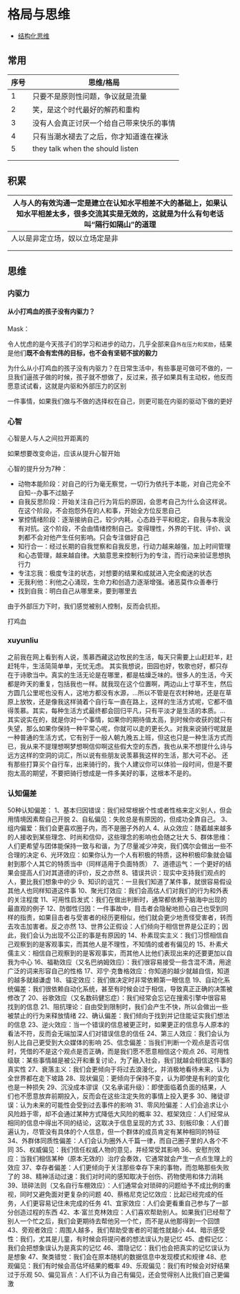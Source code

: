 # 格局与思维

- [结构化思维](../思维模型/EdwinXuThinkingModel.pdf)

## 常用

| 序号 | 思维/格局                                |
| ---- | ---------------------------------------- |
| 1    | 只要不是原则性问题，争议就是流量         |
| 2    | 笑，是这个时代最好的解药和重构           |
| 3    | 没有人会真正讨厌一个给自己带来快乐的事情 |
| 4    | 只有当潮水褪去了之后，你才知道谁在裸泳   |
| 5    | they talk when the should listen         |
|      |                                          |
|      |                                          |



## 积累

| 人与人的有效沟通一定是建立在认知水平相差不大的基础上，如果认知水平相差太多，很多交流其实是无效的，这就是为什么有句老话叫“隔行如隔山”的道理 |
| ------------------------------------------------------------ |
| 人以是非定立场，奴以立场定是非                               |
|                                                              |
|                                                              |



## 思维

### 内驱力

#### 从小打鸡血的孩子没有内驱力？

Mask：

令人忧虑的是今天孩子们的学习和进步的动力，几乎全部来自`外在压力和奖励`，结果是他们**既不会有宏伟的目标，也不会有坚韧不拔的毅力**

为什么从小打鸡血的孩子没有内驱力？在日常生活中，有些事是可做可不做的，一旦我们逼孩子做的时候，孩子就不想做了，反过来，孩子如果具有主动权，他反而愿意试试看，这就是内驱和外部压力的区别

一件事情，如果我们做与不做的选择权在自己，则更可能在内驱的驱动下做的更好

### 心智

心智是人与人之间拉开距离的

如果想要改变命运，应该从提升心智开始

心智的提升分为7种：

- 动物本能阶段：对自己的行为毫无察觉，一切行为依托于本能，对自己完全不自知--办事不过脑子
- 自我反思阶段：开始关注自己行为背后的原因，会思考自己为什么会这样说。在这个阶段，不会抱怨外在的人和事，开始全方位反思自己
- 掌控情绪阶段：逐渐接纳自己，较少内耗，心态趋于平和稳定，自我与本我没有对抗。这个阶段，不会由情绪控制自己。变得理性，外界的干扰、评价、讽刺都不会对他产生任何影响。只会专注做好自己
- 知行合一：经过长期的自我觉察和自我反思，行动力越来越强，加上时间管理和心态管理，越来越自律。大脑意思来控制行为的专注，而行动来验证思想执行力
- 专注忘我：极度专注的状态，对想要的结果和成就进入完全痴迷的状态
- 无我利他：利他之心涌现，生命力和创造力逐渐增强。诸恶莫作众善奉行
- 找到自我：明白自己从哪里来，要到哪里去



由于外部压力下时，我们感觉被别人控制，反而会抗拒。

打鸡血



### xuyunliu 

之前我在网上看到有人说，羡慕西藏这边牧民的生活，每天只需要上山赶赶羊，赶赶牦牛，生活简简单单，无忧无虑。
  其实我想说，田园也好，牧歌也好，都只存在于诗歌当中。真实的生活无论是在哪里，都是枯燥乏味的。很多人的生活，今天都是昨天的重复，包括我也一样。就我现在这个位置啊，两边山上寸草不生，然后方圆几公里呢也没有人，这地方都没有水源，...所以不管是在农村种地，还是在草原上放牧，还是像我这样骑着个自行车一直在路上，这样的生活方式呢，它都不值得羡慕。其实，每种生活方式最终都会回归平凡，只有平淡才是生活的本质。...
  其实说实在的，就是你对一个事情，如果你的期待值太高，到时候你收获的就只有失望，那么如果你保持一种平常心呢，你就可以走的更长久。对我来说骑行呢就是一种普通的生活方式，它有别于一般人朝九晚五上班，但这也只是一种生活方式而已，我从来不提理想啊梦想啊信仰啊这些假大空的东西，我也从来不想提什么诗与远方这样的空洞的词汇，所以说有些朋友说羡慕我这样的生活，那大可不必。
  还有那些打算买个自行车，出来骑行的，我个人建议你可以体验一段时间，但是不要抱太高的期望，不要把骑行想成是一件多美好的事，这根本不是的。



### 认知偏差

50种认知偏差： 1、基本归因错误：我们经常根据个性或者性格来定义别人，但会用情境因素帮自己开脱 2、自私偏见：失败总是有原因的，但成功全靠自己。 3、组内偏爱：我们会更喜欢圈子内，而不是圈子外的人 4、从众效应：随着越来越多的人接收到某些理念、时尚和信仰，这些理念的影响也会随之壮大 5、群体思维：人们更希望与团体能保持一致与和谐，为了尽量减少冲突，我们偶尔会做出一些不合理的决定 6、光环效应：如果你认为一个人有积极的特质，这种积极印象就会辐射到那个人其它的特质当中（同样适用于负面特质） 7、道德运气：一个更好的结果会提高人们对其道德的评价，反之亦然 8、错误共识：现实中支持我们观点的人，要比我们想象中的少 9、知识的诅咒：一旦我们知道了某件事，就很容易假设其他人也同样知道这件事 10、聚光灯效应：我们会高估人们对我们的行为和外表的关注程度 11、可用性启发式：我们在做出判断时，通常都依赖于脑海中出现的最直观的例子 12、防御性归因：一件事故中，目击者会隐秘地担心自己也受到同样的指责，如果目击者与受害者的经历更相似，他们就会更少地责怪受害者，转而去攻击加害者。反之亦然 13、世界公正假设：人们倾向于相信世界是公正的；因此，我们会认为出现不公正的事是有原因的 14、朴素现实主义：我们习惯相信自己观察到的是客观事实，而其他人是不理性，不知情的或者有偏见的 15、朴素犬儒主义：相信自己观察到的是客观事实，而其他人比他们表现出来的还要更加以自我为中心 16、福勒效应（又名巴纳姆效应）：我们很容易接受一些含混不清，用途广泛的词来形容自己的性格 17、邓宁·克鲁格效应：你知道的越少就越自信，知道的越多就越谦虚 18、锚定效应：我们做决定时非常依赖第一眼信息 19、自动化系统偏差：我们很依赖自动化系统，甚至有时候会过于相信，导致真正正确的决策被修改了 20、谷歌效应（又名数码健忘症）：我们经常会忘记在搜索引擎中很容易找到的信息 21、阻抗理论：自由受到限制时，我们会产生不快，所以会做出一些被禁止的行为来释放情绪 22、确认偏差：我们倾向于找到并记住能证实我们想法的信息 23、逆火效应：当一个错误的信息被更正时，如果更正的信息与人原本的看法不符，反而会无端加深人们对错误信息的信任 24、第三人效应：我们会认为别人比自己更受到大众媒体的影响 25、信念偏差：当我们判断一个观点是否可信时，凭借的不是这个观点是否正确，而是我们愿不愿意相信这个观点 26、可用性级联：某些事情越是被公开和重复讨论，为了融入社会，我们就越会相信这件事的真实性 27、衰落主义：我们会更倾向于将过去浪漫化，并消极地看待未来，认为全世界都在走下坡路 28、现状偏见：更倾向于保持不变，认为即使是有利的变化也是一种损失 29、沉没成本谬误（又名承诺升级）：即使面临着负面的结果，人们也不愿意放弃前期投入，反而会在这些注定失败的事情上投入更多 30、赌徒谬误：认为未来的可能性会受到过去事件的影响 31、零风险偏差：人们会追求让小风险趋于零，却不会通过某种方式降低大风险的概率 32、框架效应：人们经常从相同的信息中得出不同的结论，这取决于信息呈现的方式 33、刻板印象：人们普遍认为，尽管没有具体的个人信息，但一个群体的成员肯定有某种相同的特征 34、外群体同质性偏差：人们会认为圈外人千篇一律，而自己圈子里的人各个不同 35、权威偏见：我们信任权威人物的意见，并经常受其影响 36、安慰剂效应：当我们相信某种（原本无效的）治疗会奏效，它通常就会产生一点点生理上的效应 37、幸存者偏差：人们更倾向于关注那些幸存下来的事物，而忽略那些失败了的 38、精神活动过速：我们对时间的感知取决于创伤、药物使用和体力消耗 39、琐碎法则（又名自行车棚效应）：人们通常会对琐碎的问题给予不成比例的重视，同时又避免面对更复杂的问题 40、蔡格尼克记忆效应：比起已经完成的任务，人们更容易记住未完成的任务 41、宜家效应：人们会更看重自己参与了一部分创造过程的东西 42、本·富兰克林效应：人们喜欢帮助别人。如果我们已经帮了别人一个忙之后，我们会更期待去帮他另一个忙，而不是从他那得到一个回馈 43、旁观者效应：周围人越多，我们帮助受害者的可能性就越小 44、暗示感受性：我们，尤其是儿童，有时候会将提问者的想法误认为是记忆 45、虚假记忆：我们会把想象误认为是真实的记忆 46、潜隐记忆：我们也会把真实的记忆误认为是想象 47、聚类错觉：我们会在原本随机的数据信息中发现模式和规律 48、悲观偏见：我们有时候会高估坏结果的概率 49、乐观偏见：我们有时候会对好结果过于乐观 50、偏见盲点：人们不认为自己有偏见，还会觉得别人比我们自己更偏激
